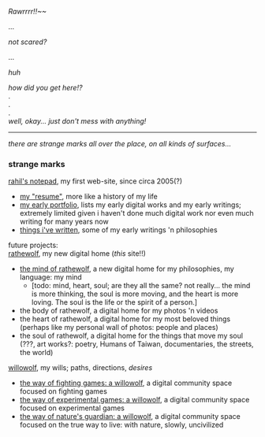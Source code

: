 *Rawrrrr!!~~*

...

*not scared?*

...

*huh*

*how did you get here!?*  
.  
.  
.  
*well, okay... just don't mess with anything!*
- - -

*there are strange marks all over the place, on all kinds of surfaces...*
### strange marks 

[rahil's notepad](https://rahilpatel.com), my first web-site, since circa 2005(?)  
  - [my "resume"](https://rahilpatel.com/resume), more like a history of my life
  - [my early portfolio](https://rahilpatel.com/portfolio), lists my early digital works and my early writings; extremely limited given i haven't done much digital work nor even much writing for many years now
  - [things i've written](https://rahilptel.com/blog/things-ive-written), some of my early writings 'n philosophies

future projects:  
[rathewolf](https://rathewolf.com), my new digital home (*this* site!!)
  - [the mind of rathewolf](https://mind.rathewolf.com), a new digital home for my philosophies, my language: my mind  
    - [todo: mind, heart, soul; are they all the same? not really... the mind is more thinking, the soul is more moving, and the heart is more loving. The soul is the life or the spirit of a person.]
  - the body of rathewolf, a digital home for my photos 'n videos
  - the heart of rathewolf, a digital home for my most beloved things (perhaps like my personal wall of photos: people and places)
  - the soul of rathewolf, a digital home for the things that move my soul (???, art works?: poetry, Humans of Taiwan, documentaries, the streets, the world)

[willowolf](https://willowolf.com), my wills; paths, directions, *desires*
  - [the way of fighting games: a willowolf](https://willowolf.com/fga), a digital community space focused on fighting games  
  - [the way of experimental games: a willowolf](https://willowolf.com/ega), a digital community space focused on experimental games  
  - [the way of nature's guardian: a willowolf](https://willowolf.com/nga), a digital community space focused on the true way to live: with nature, slowly, uncivilized  
